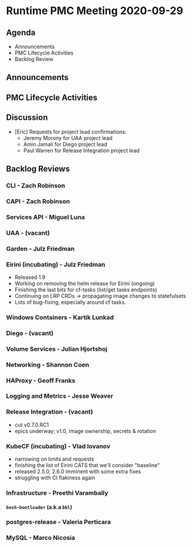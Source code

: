# Runtime PMC Meeting 2020-09-29

## Agenda

* Announcements
* PMC Lifecycle Activities
* Backlog Review


## Announcements


## PMC Lifecycle Activities


## Discussion

- [Eric] Requests for project lead confirmations:
  - Jeremy Morony for UAA project lead
  - Amin Jamali for Diego project lead
  - Paul Warren for Release Integration project lead


## Backlog Reviews

### CLI - Zach Robinson


### CAPI - Zach Robinson


### Services API - Miguel Luna


### UAA - (vacant)


### Garden - Julz Friedman


### Eirini (incubating) - Julz Friedman
- Released 1.9
- Working on removing the helm release for Eirini (ongoing)
- Finishing the last bits for cf-tasks (list/get tasks endpoints)
- Continuing on LRP CRDs -> propagating image changes to statefulsets
- Lots of bug-fixing, especially around cf tasks. 


### Windows Containers - Kartik Lunkad


### Diego - (vacant)


### Volume Services - Julian Hjortshoj


### Networking - Shannon Coen


### HAProxy - Geoff Franks


### Logging and Metrics - Jesse Weaver


### Release Integration - (vacant)

- cut v0.7.0.RC1
- epics underway; v1.0, image ownership, secrets & rotation

### KubeCF (incubating) - Vlad Iovanov

- narrowing on limits and requests
- finishing the list of Eirini CATS that we'll consider "baseline"
- released 2.5.0, 2.6.0 imminent with some extra fixes
- struggling with CI flakiness again

### Infrastructure - Preethi Varambally

#### `bosh-bootloader` (a.k.a `bbl`)


### postgres-release - Valeria Perticara


### MySQL - Marco Nicosia

